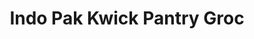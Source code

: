 ---
title: "Indo Pak Kwick Pantry Groc"
url: /lombard/indo-pak-kwick-pantry-groc/
shop: Lebensmittel
---